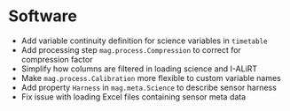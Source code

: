 # Software

- Add variable continuity definition for science variables in `timetable`
- Add processing step `mag.process.Compression` to correct for compression factor
- Simplify how columns are filtered in loading science and I-ALiRT
- Make `mag.process.Calibration` more flexible to custom variable names
- Add property `Harness` in `mag.meta.Science` to describe sensor harness
- Fix issue with loading Excel files containing sensor meta data
